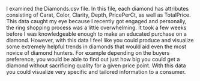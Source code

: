 I examined the Diamonds.csv file. In this file, each diamond has attributes consisting of Carat, Color, Clarity, Depth, PricePerCt, as well as TotalPrice. This data caught my eye because I recently got engaged and personally, the ring shopping process was a little overwhelming. It took a few weeks before I was knowledgeable enough to make an educated purchase on a diamond. However, with this data I feel like you could produce and visualize some extremely helpful trends in diamonds that would aid even the most novice of diamond hunters. For example depending on the buyers preference, you would be able to find out just how big you could get a diamond without sacrificing quality for a given price point. With this data you could visualize very specific and tailored information to a consumer.